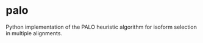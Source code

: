 palo
====

Python implementation of the PALO heuristic algorithm for isoform selection in multiple alignments.